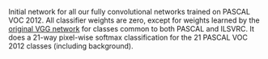 Initial network for all our fully convolutional networks trained on PASCAL VOC 2012. All classifier weights are zero, except for weights learned by the [original VGG network](https://gist.github.com/ksimonyan/211839e770f7b538e2d8) for classes common to both PASCAL and ILSVRC. It does a 21-way pixel-wise softmax classification for the 21 PASCAL VOC 2012 classes (including background).

